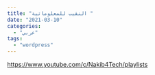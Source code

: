 ```yaml
---
title: "النقيب للمعلوماتية "
date: "2021-03-10"
categories:
  - "عربي"
tags:
  - "wordpress"
---
```


https://www.youtube.com/c/Nakib4Tech/playlists

